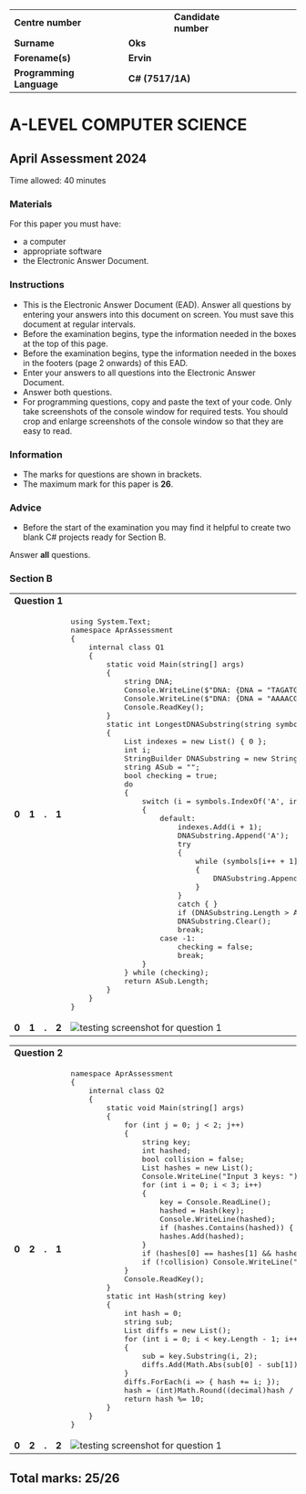 <table>
  <tr>
   <td><strong>Centre number</strong>
   </td>
   <td><strong></strong>
   </td>
   <td><strong></strong>
   </td>
   <td><strong></strong>
   </td>
   <td><strong></strong>
   </td>
   <td><strong></strong>
   </td>
   <td><strong>Candidate number</strong>
   </td>
   <td><strong></strong>
   </td>
   <td><strong></strong>
   </td>
   <td><strong></strong>
   </td>
   <td>
   </td>
  </tr>
  <tr>
   <td><strong>Surname</strong>
   </td>
   <td colspan="10" ><strong>Oks</strong>
   </td>
  </tr>
  <tr>
   <td><strong>Forename(s)</strong>
   </td>
   <td colspan="10" ><strong>Ervin</strong>
   </td>
  </tr>
  <tr>
   <td><strong>Programming Language</strong>
   </td>
   <td colspan="10" ><strong>C# (7517/1A) </strong>
   </td>
  </tr>
</table>

# A-LEVEL COMPUTER SCIENCE
## April Assessment 2024
Time allowed: 40 minutes

### Materials
For this paper you must have:

- a computer
- appropriate software
- the Electronic Answer Document.

### Instructions
- This is the Electronic Answer Document (EAD). Answer all questions by entering your answers into this document on screen. You must save this document at regular intervals.
- Before the examination begins, type the information needed in the boxes at the top of this page.
- Before the examination begins, type the information needed in the boxes in the footers (page 2 onwards) of this EAD.
- Enter your answers to all questions into the Electronic Answer Document.
- Answer both questions.
- For programming questions, copy and paste the text of your code. Only take screenshots of the console window for required tests. You should crop and enlarge screenshots of the console window so that they are easy to read.  

### Information
- The marks for questions are shown in brackets.
- The maximum mark for this paper is **26**.  

### Advice
- Before the start of the examination you may find it helpful to create two blank C# projects ready for Section B.

Answer **all** questions.

### Section B

<table>
  <tr>
   <td colspan="6" ><strong>Question 1</strong>
   </td>
   <td><strong>Mark</strong></td>
  </tr>
  <tr>
   <td><strong>0</strong>
   </td>
   <td><strong>1</strong>
   </td>
   <td><strong>.</strong>
   </td>
   <td><strong>1</strong>
   </td>
   <td colspan="2" ><pre lang="csharp">
using System.Text;
namespace AprAssessment
{
    internal class Q1
    {
        static void Main(string[] args)
        {
            string DNA;
            Console.WriteLine($"DNA: {DNA = "TAGATGGCAGATAAATGA"} - has longest substring of {LongestDNASubstring(DNA)}");
            Console.WriteLine($"DNA: {DNA = "AAAACGAAATATAAGCCATGT"} - has longest substring of {LongestDNASubstring(DNA)}");
            Console.ReadKey();
        }
        static int LongestDNASubstring(string symbols)
        {
            List<int> indexes = new List<int>() { 0 };
            int i;
            StringBuilder DNASubstring = new StringBuilder();
            string ASub = "";
            bool checking = true;
            do
            {
                switch (i = symbols.IndexOf('A', indexes.Last()))
                {
                    default:
                        indexes.Add(i + 1);
                        DNASubstring.Append('A');
                        try
                        {
                            while (symbols[i++ + 1] == 'A')
                            {
                                DNASubstring.Append('A');
                            }
                        }
                        catch { }
                        if (DNASubstring.Length > ASub.Length) ASub = DNASubstring.ToString();
                        DNASubstring.Clear();
                        break;
                    case -1:
                        checking = false;
                        break;
                }
            } while (checking);
            return ASub.Length;
        }
    }
}
</pre>
   </td>
   <td><i>11</i></td>
  </tr>
  <tr>
   <td><strong>0</strong>
   </td>
   <td><strong>1</strong>
   </td>
   <td><strong>.</strong>
   </td>
   <td><strong>2</strong>
   </td>
   <td colspan="2">
     <picture><img alt="testing screenshot for question 1" src="https://github.com/ervinoks/College/assets/37591724/168bb626-1c98-4e83-bf52-726be7df0153"></picture>
   </td>
   <td><i>1</i></td>
  </tr>
</table>

<table>
  <tr>
   <td colspan="6" ><strong>Question 2</strong>
   </td>
   <td><strong>Mark</strong></td>
  </tr>
  <tr>
   <td><strong>0</strong>
   </td>
   <td><strong>2</strong>
   </td>
   <td><strong>.</strong>
   </td>
   <td><strong>1</strong>
   </td>
   <td colspan="2" ><pre lang="csharp">
namespace AprAssessment
{
    internal class Q2
    {
        static void Main(string[] args)
        {
            for (int j = 0; j < 2; j++)
            {
                string key;
                int hashed;
                bool collision = false;
                List<int> hashes = new List<int>();
                Console.WriteLine("Input 3 keys: ");
                for (int i = 0; i < 3; i++)
                {
                    key = Console.ReadLine();
                    hashed = Hash(key);
                    Console.WriteLine(hashed);
                    if (hashes.Contains(hashed)) { Console.WriteLine("Collision detected!!"); collision = true; }
                    hashes.Add(hashed);
                }
                if (hashes[0] == hashes[1] && hashes[0] == hashes[2]) Console.WriteLine("Serious collision detected!!");
                if (!collision) Console.WriteLine("No collisions.\n\n");
            }
            Console.ReadKey();
        }
        static int Hash(string key)
        {
            int hash = 0;
            string sub;
            List<int> diffs = new List<int>();
            for (int i = 0; i < key.Length - 1; i++)
            {
                sub = key.Substring(i, 2);
                diffs.Add(Math.Abs(sub[0] - sub[1]));
            }
            diffs.ForEach(i => { hash += i; });
            hash = (int)Math.Round((decimal)hash / diffs.Count);
            return hash %= 10;
        }
    }
}
</pre>
   </td>
   <td><i>12</i></td>
  </tr>
  <tr>
   <td><strong>0</strong>
   </td>
   <td><strong>2</strong>
   </td>
   <td><strong>.</strong>
   </td>
   <td><strong>2</strong>
   </td>
   <td colspan="2">
     <picture><img alt="testing screenshot for question 1" src="https://github.com/ervinoks/College/assets/37591724/d623d991-2327-466f-99ca-bd94a7ef1efc">
   </td>
   <td><i>1</i></td>
  </tr>
</table>

## Total marks: 25/26
